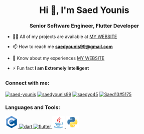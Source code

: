 <h1 align="center">Hi 👋, I'm Saed Younis</h1>
<h3 align="center">Senior Software Engineer, Flutter Developer</h3>


- 👨‍💻 All of my projects are available at [MY WEBSITE](https://saedportfolio.netlify.app/)

- 📫 How to reach me **saedyounis99@gmail.com**

- 📄 Know about my experiences [MY WEBSITE](https://saedportfolio.netlify.app/)

- ⚡ Fun fact **I am Extremely Intelligent**

<h3 align="left">Connect with me:</h3>
<p align="left">
<a href="https://linkedin.com/in/saed-younis" target="blank"><img align="center" src="https://raw.githubusercontent.com/rahuldkjain/github-profile-readme-generator/master/src/images/icons/Social/linked-in-alt.svg" alt="saed-younis" height="30" width="40" /></a>
<a href="https://fb.com/saedyounis99" target="blank"><img align="center" src="https://raw.githubusercontent.com/rahuldkjain/github-profile-readme-generator/master/src/images/icons/Social/facebook.svg" alt="saedyounis99" height="30" width="40" /></a>
<a href="https://instagram.com/saedyo45" target="blank"><img align="center" src="https://raw.githubusercontent.com/rahuldkjain/github-profile-readme-generator/master/src/images/icons/Social/instagram.svg" alt="saedyo45" height="30" width="40" /></a>
<a href="https://discord.gg/Saed13#5175" target="blank"><img align="center" src="https://raw.githubusercontent.com/rahuldkjain/github-profile-readme-generator/master/src/images/icons/Social/discord.svg" alt="Saed13#5175" height="30" width="40" /></a>
</p>

<h3 align="left">Languages and Tools:</h3>
<p align="left"> <a href="https://www.cprogramming.com/" target="_blank" rel="noreferrer"> <img src="https://raw.githubusercontent.com/devicons/devicon/master/icons/c/c-original.svg" alt="c" width="40" height="40"/> </a> <a href="https://dart.dev" target="_blank" rel="noreferrer"> <img src="https://www.vectorlogo.zone/logos/dartlang/dartlang-icon.svg" alt="dart" width="40" height="40"/> </a> <a href="https://flutter.dev" target="_blank" rel="noreferrer"> <img src="https://www.vectorlogo.zone/logos/flutterio/flutterio-icon.svg" alt="flutter" width="40" height="40"/> </a> <a href="https://www.java.com" target="_blank" rel="noreferrer"> <img src="https://raw.githubusercontent.com/devicons/devicon/master/icons/java/java-original.svg" alt="java" width="40" height="40"/> </a> <a href="https://www.python.org" target="_blank" rel="noreferrer"> <img src="https://raw.githubusercontent.com/devicons/devicon/master/icons/python/python-original.svg" alt="python" width="40" height="40"/> </a> </p>
